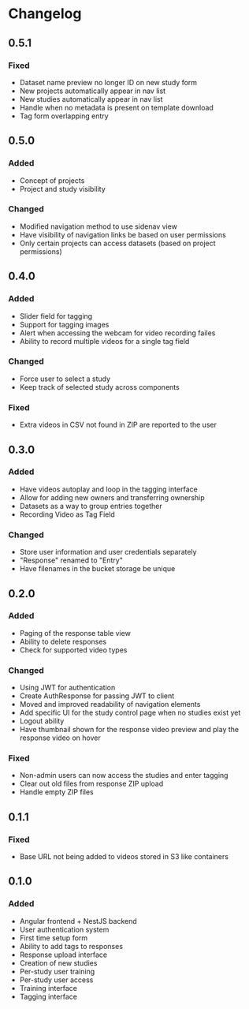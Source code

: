 # Changelog

## 0.5.1

### Fixed

* Dataset name preview no longer ID on new study form
* New projects automatically appear in nav list
* New studies automatically appear in nav list
* Handle when no metadata is present on template download
* Tag form overlapping entry

## 0.5.0

### Added

* Concept of projects
* Project and study visibility

### Changed

* Modified navigation method to use sidenav view
* Have visibility of navigation links be based on user permissions
* Only certain projects can access datasets (based on project permissions)

## 0.4.0

### Added

* Slider field for tagging
* Support for tagging images
* Alert when accessing the webcam for video recording failes
* Ability to record multiple videos for a single tag field

### Changed

* Force user to select a study
* Keep track of selected study across components

### Fixed

* Extra videos in CSV not found in ZIP are reported to the user

## 0.3.0

### Added

* Have videos autoplay and loop in the tagging interface
* Allow for adding new owners and transferring ownership
* Datasets as a way to group entries together
* Recording Video as Tag Field

### Changed

* Store user information and user credentials separately
* "Response" renamed to "Entry"
* Have filenames in the bucket storage be unique

## 0.2.0

### Added

* Paging of the response table view
* Ability to delete responses
* Check for supported video types

### Changed

* Using JWT for authentication
* Create AuthResponse for passing JWT to client
* Moved and improved readability of navigation elements
* Add specific UI for the study control page when no studies exist yet
* Logout ability
* Have thumbnail shown for the response video preview and play the response video on hover

### Fixed

* Non-admin users can now access the studies and enter tagging
* Clear out old files from response ZIP upload
* Handle empty ZIP files

## 0.1.1

### Fixed

* Base URL not being added to videos stored in S3 like containers

## 0.1.0

### Added

* Angular frontend + NestJS backend
* User authentication system
* First time setup form
* Ability to add tags to responses
* Response upload interface
* Creation of new studies
* Per-study user training
* Per-study user access
* Training interface
* Tagging interface
